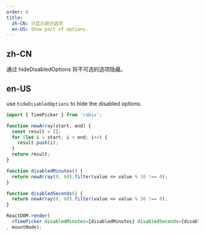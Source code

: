 ```yaml
---
order: 6
title: 
  zh-CN: 只显示部分选项
  en-US: Show part of options.
---
```


## zh-CN

通过 hideDisabledOptions 将不可选的选项隐藏。

## en-US

use `hideDisabledOptions` to hide the disabled options.

````jsx
import { TimePicker } from 'rubix';

function newArray(start, end) {
  const result = [];
  for (let i = start; i < end; i++) {
    result.push(i);
  }
  return result;
}

function disabledMinutes() {
  return newArray(0, 60).filter(value => value % 10 !== 0);
}

function disabledSeconds() {
  return newArray(0, 60).filter(value => value % 30 !== 0);
}

ReactDOM.render(
  <TimePicker disabledMinutes={disabledMinutes} disabledSeconds={disabledSeconds} hideDisabledOptions />
, mountNode);
````
